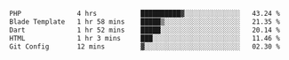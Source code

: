 <!--START_SECTION:waka-->

```txt
PHP              4 hrs           ██████████▓░░░░░░░░░░░░░░   43.24 %
Blade Template   1 hr 58 mins    █████▒░░░░░░░░░░░░░░░░░░░   21.35 %
Dart             1 hr 52 mins    █████░░░░░░░░░░░░░░░░░░░░   20.14 %
HTML             1 hr 3 mins     ███░░░░░░░░░░░░░░░░░░░░░░   11.46 %
Git Config       12 mins         ▓░░░░░░░░░░░░░░░░░░░░░░░░   02.30 %
```

<!--END_SECTION:waka-->

